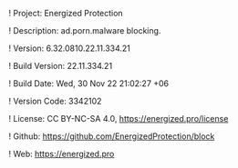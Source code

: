 ! Project: Energized Protection

! Description: ad.porn.malware blocking.

! Version: 6.32.0810.22.11.334.21

! Build Version: 22.11.334.21

! Build Date: Wed, 30 Nov 22 21:02:27 +06

! Version Code: 3342102

! License: CC BY-NC-SA 4.0, https://energized.pro/license

! Github: https://github.com/EnergizedProtection/block

! Web: https://energized.pro

